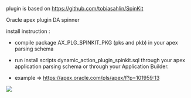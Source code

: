 plugin is based on https://github.com/tobiasahlin/SpinKit

Oracle apex plugin DA spinner

install instruction :

- compile package AX_PLG_SPINKIT_PKG (pks and pkb) in your apex parsing schema

- run install scripts dynamic_action_plugin_spinkit.sql through your apex application parsing schema 
  or through your Application Builder. 

- example => https://apex.oracle.com/pls/apex/f?p=101959:13



![](https://raw.githubusercontent.com/isabolic/apex-plg-spinkit/master/apx_plg_spinkit.gif)
